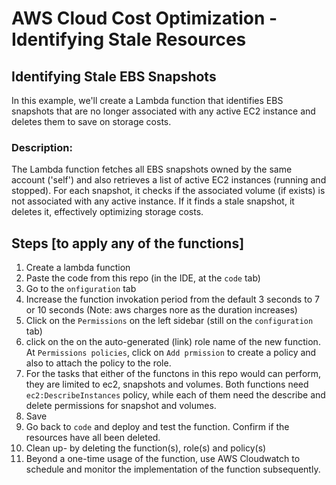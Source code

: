 # AWS Cloud Cost Optimization - Identifying Stale Resources

## Identifying Stale EBS Snapshots

In this example, we'll create a Lambda function that identifies EBS snapshots that are no longer associated with any active EC2 instance and deletes them to save on storage costs.

### Description:

The Lambda function fetches all EBS snapshots owned by the same account ('self') and also retrieves a list of active EC2 instances (running and stopped). For each snapshot, it checks if the associated volume (if exists) is not associated with any active instance. If it finds a stale snapshot, it deletes it, effectively optimizing storage costs.


## Steps [to apply any of the functions]
1. Create a lambda function
2. Paste the code from this repo (in the IDE, at the `code` tab)
3. Go to the `onfiguration` tab
4. Increase the function invokation period from the default 3 seconds to 7 or 10 seconds (Note: aws charges nore as the duration increases)
5. Click on the `Permissions` on the left sidebar (still on the `configuration` tab)
6. click on the on the auto-generated (link) role name of the new function. At `Permissions policies`, click on `Add prmission` to create a policy and also to attach the policy to the role.
7. For the tasks that either of the functons in this repo would can perform, they are limited to ec2, snapshots and volumes. Both functions need `ec2:DescribeInstances` policy, while each of them need the describe and delete permissions for snapshot and volumes.
8. Save
9. Go back to `code` and deploy and test the function. Confirm if the resources have all been deleted.
10. Clean up-  by deleting the function(s), role(s) and policy(s)
11. Beyond a one-time usage of the function, use AWS Cloudwatch to schedule and monitor the implementation of the function subsequently.

